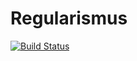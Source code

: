 # Regularismus

[![Build Status](https://travis-ci.org/jpiitula/Regularismus.jl.svg?branch=master)](https://travis-ci.org/jpiitula/Regularismus.jl)
